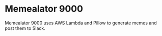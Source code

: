 # Memealator 9000

Memealator 9000 uses AWS Lambda and Pillow to generate memes and post them to Slack.
